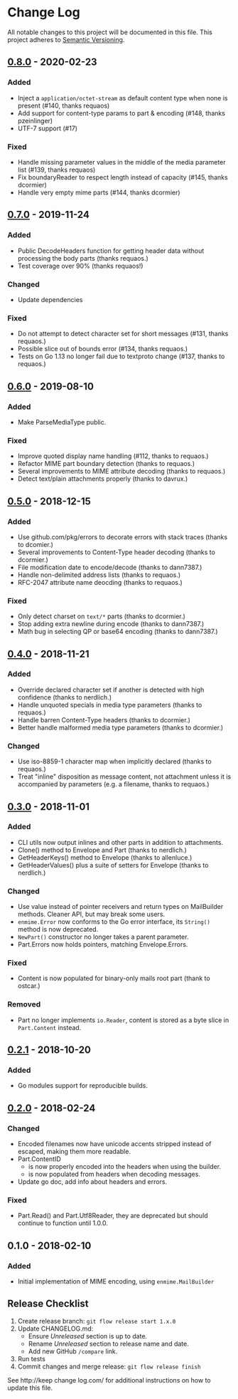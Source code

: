 Change Log
==========

All notable changes to this project will be documented in this file.
This project adheres to [Semantic Versioning](http://semver.org/).

## [0.8.0] - 2020-02-23

### Added
- Inject a `application/octet-stream` as default content type when none is
  present (#140, thanks requaos)
- Add support for content-type params to part & encoding (#148, thanks
  pzeinlinger)
- UTF-7 support (#17)

### Fixed
- Handle missing parameter values in the middle of the media parameter list
  (#139, thanks requaos)
- Fix boundaryReader to respect length instead of capacity (#145, thanks
  dcormier)
- Handle very empty mime parts (#144, thanks dcormier)

## [0.7.0] - 2019-11-24

### Added
- Public DecodeHeaders function for getting header data without processing the
  body parts (thanks requaos.)
- Test coverage over 90% (thanks requaos!)

### Changed
- Update dependencies

### Fixed
- Do not attempt to detect character set for short messages (#131, thanks
  requaos.)
- Possible slice out of bounds error (#134, thanks requaos.)
- Tests on Go 1.13 no longer fail due to textproto change (#137, thanks to
  requaos.)


## [0.6.0] - 2019-08-10

### Added
- Make ParseMediaType public.

### Fixed
- Improve quoted display name handling (#112, thanks to requaos.)
- Refactor MIME part boundary detection (thanks to requaos.)
- Several improvements to MIME attribute decoding (thanks to requaos.)
- Detect text/plain attachments properly (thanks to davrux.)


## [0.5.0] - 2018-12-15

### Added
- Use github.com/pkg/errors to decorate errors with stack traces (thanks to
  dcomier.)
- Several improvements to Content-Type header decoding (thanks to dcormier.)
- File modification date to encode/decode (thanks to dann7387.)
- Handle non-delimited address lists (thanks to requaos.)
- RFC-2047 attribute name deocding (thanks to requaos.)

### Fixed
- Only detect charset on `text/*` parts (thanks to dcormier.)
- Stop adding extra newline during encode (thanks to dann7387.)
- Math bug in selecting QP or base64 encoding (thanks to dann7387.)

## [0.4.0] - 2018-11-21

### Added
- Override declared character set if another is detected with high confidence
  (thanks to nerdlich.)
- Handle unquoted specials in media type parameters (thanks to requaos.)
- Handle barren Content-Type headers (thanks to dcormier.)
- Better handle malformed media type parameters (thanks to dcormier.)

### Changed
- Use iso-8859-1 character map when implicitly declared (thanks to requaos.)
- Treat "inline" disposition as message content, not attachment unless it is
  accompanied by parameters (e.g. a filename, thanks to requaos.)

## [0.3.0] - 2018-11-01

### Added
- CLI utils now output inlines and other parts in addition to attachments.
- Clone() method to Envelope and Part (thanks to nerdlich.)
- GetHeaderKeys() method to Envelope (thanks to allenluce.)
- GetHeaderValues() plus a suite of setters for Envelope (thanks to nerdlich.)

### Changed
- Use value instead of pointer receivers and return types on MailBuilder
  methods.  Cleaner API, but may break some users.
- `enmime.Error` now conforms to the Go error interface, its `String()` method
  is now deprecated.
- `NewPart()` constructor no longer takes a parent parameter.
- Part.Errors now holds pointers, matching Envelope.Errors.

### Fixed
- Content is now populated for binary-only mails root part (thank to ostcar.)

### Removed
- Part no longer implements `io.Reader`, content is stored as a byte slice in
  `Part.Content` instead.


## [0.2.1] - 2018-10-20

### Added
- Go modules support for reproducible builds.


## [0.2.0] - 2018-02-24

### Changed
- Encoded filenames now have unicode accents stripped instead of escaped, making
  them more readable.
- Part.ContentID
  - is now properly encoded into the headers when using the builder.
  - is now populated from headers when decoding messages.
- Update go doc, add info about headers and errors.

### Fixed
- Part.Read() and Part.Utf8Reader, they are deprecated but should continue to
  function until 1.0.0.


## 0.1.0 - 2018-02-10

### Added
- Initial implementation of MIME encoding, using `enmime.MailBuilder`

[Unreleased]: https://github.com/jhillyerd/enmime/compare/master...develop
[0.8.0]:      https://github.com/jhillyerd/enmime/compare/v0.7.0...v0.8.0
[0.7.0]:      https://github.com/jhillyerd/enmime/compare/v0.6.0...v0.7.0
[0.6.0]:      https://github.com/jhillyerd/enmime/compare/v0.5.0...v0.6.0
[0.5.0]:      https://github.com/jhillyerd/enmime/compare/v0.4.0...v0.5.0
[0.4.0]:      https://github.com/jhillyerd/enmime/compare/v0.3.0...v0.4.0
[0.3.0]:      https://github.com/jhillyerd/enmime/compare/v0.2.1...v0.3.0
[0.2.1]:      https://github.com/jhillyerd/enmime/compare/v0.2.0...v0.2.1
[0.2.0]:      https://github.com/jhillyerd/enmime/compare/v0.1.0...v0.2.0


## Release Checklist

1.  Create release branch: `git flow release start 1.x.0`
2.  Update CHANGELOG.md:
    - Ensure *Unreleased* section is up to date.
    - Rename *Unreleased* section to release name and date.
    - Add new GitHub `/compare` link.
3.  Run tests
4.  Commit changes and merge release: `git flow release finish`

See http://keep change log.com/ for additional instructions on how to update this
file.
